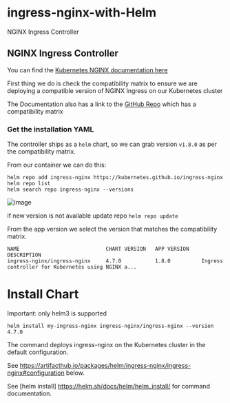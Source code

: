 # ingress-nginx-with-Helm
NGINX Ingress Controller
## NGINX Ingress Controller 

You can find the [Kubernetes NGINX documentation here](https://kubernetes.github.io/ingress-nginx/) </br>

First thing we do is check the compatibility matrix to ensure we are deploying a compatible version of NGINX Ingress on our Kubernetes cluster </br>

The Documentation also has a link to the [GitHub Repo](https://github.com/kubernetes/ingress-nginx/) which has a compatibility matrix </br>

### Get the installation YAML

The controller ships as a `helm` chart, so we can grab version `v1.8.0` as per the compatibility
matrix. </br>

From our container we can do this:

```
helm repo add ingress-nginx https://kubernetes.github.io/ingress-nginx
helm repo list
helm search repo ingress-nginx --versions 
```
![image](https://github.com/Abhijeetjambaldare14/ingress-nginx-with-Helm/assets/13759950/446e1968-fc32-4300-b338-d1522149b7ce)

if new version is not available update repo
`helm repo update`

From the app version we select the version that matches the compatibility matrix. </br>

```
NAME                            CHART VERSION   APP VERSION     DESCRIPTION
ingress-nginx/ingress-nginx     4.7.0           1.8.0          Ingress controller for Kubernetes using NGINX a...
```
# Install Chart
Important: only helm3 is supported

`helm install my-ingress-nginx ingress-nginx/ingress-nginx --version 4.7.0`

The command deploys ingress-nginx on the Kubernetes cluster in the default configuration.

See https://artifacthub.io/packages/helm/ingress-nginx/ingress-nginx#configuration below.

See [helm install] https://helm.sh/docs/helm/helm_install/  for command documentation.
